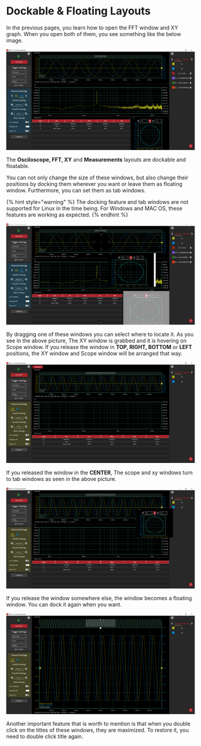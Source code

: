 # Dockable & Floating Layouts

In the previous pages, you learn how to open the FFT window and XY graph. When you open both of them, you see something like the below image.

![](../../../../.gitbook/assets/image%20%2862%29.png)

The **Osciloscope, FFT, XY** and **Measurements** layouts are dockable and floatable. 

You can not only change the size of these windows, but also change their positions by docking them wherever you want or leave them as floating window. Furthermore, you can set them as tab windows.

{% hint style="warning" %}
The docking feature and tab windows are not supported for Linux in the time being. For Windows and MAC OS, these features are working as expected.
{% endhint %}

![](../../../../.gitbook/assets/image%20%2846%29.png)

By dragging one of these windows you can select where to locate it. As you see in the above picture, The XY window is grabbed and it is hovering on Scope window. If you release the window in **TOP, RIGHT, BOTTOM** or **LEFT** positions, the XY window and Scope window will be arranged that way. 

![](../../../../.gitbook/assets/image%20%28128%29.png)

If you released the window in the **CENTER**, The scope and xy windows turn to tab windows as seen in the above picture.

![](../../../../.gitbook/assets/image%20%2843%29.png)

If you release the window somewhere else, the window becomes a floating window. You can dock it again when you want. 

![](../../../../.gitbook/assets/image%20%2847%29.png)

Another important feature that is worth to mention is that when you double click on the titles of these windows, they are maximized. To restore it, you need to double click title again.






